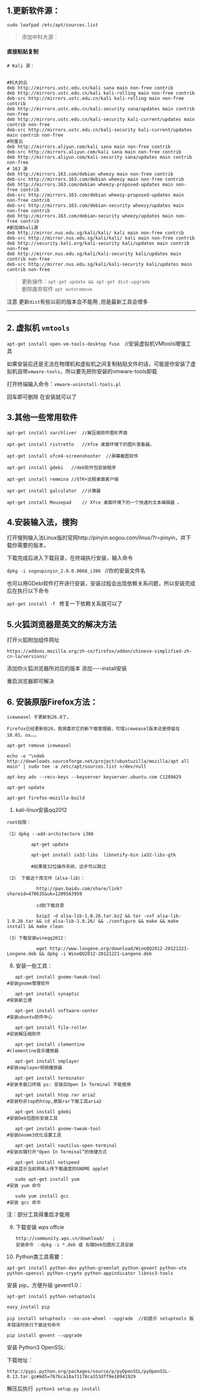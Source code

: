 ## 1.更新软件源：

`sudo leafpad /etc/apt/sources.list      `

> 添加中科大源：

#### 直接粘贴复制

```
# Kali 源：


#科大的云
deb http://mirrors.ustc.edu.cn/kali sana main non-free contrib
deb http://mirrors.ustc.edu.cn/kali kali-rolling main non-free contrib 
deb-src http://mirrors.ustc.edu.cn/kali kali-rolling main non-free contrib
deb http://mirrors.ustc.edu.cn/kali-security sana/updates main contrib non-free
deb http://mirrors.ustc.edu.cn/kali-security kali-current/updates main contrib non-free 
deb-src http://mirrors.ustc.edu.cn/kali-security kali-current/updates main contrib non-free
#阿里云
deb http://mirrors.aliyun.com/kali sana main non-free contrib
deb-src http://mirrors.aliyun.com/kali sana main non-free contrib
deb http://mirrors.aliyun.com/kali-security sana/updates main contrib non-free
# 163 源
deb http://mirrors.163.com/debian wheezy main non-free contrib
deb-src http://mirrors.163.com/debian wheezy main non-free contrib
deb http://mirrors.163.com/debian wheezy-proposed-updates main non-free contrib
deb-src http://mirrors.163.com/debian wheezy-proposed-updates main non-free contrib
deb-src http://mirrors.163.com/debian-security wheezy/updates main non-free contrib
deb http://mirrors.163.com/debian-security wheezy/updates main non-free contrib
#新加坡kali源
deb http://mirror.nus.edu.sg/kali/kali/ kali main non-free contrib
deb-src http://mirror.nus.edu.sg/kali/kali/ kali main non-free contrib
deb http://security.kali.org/kali-security kali/updates main contrib non-free
deb http://mirror.nus.edu.sg/kali/kali-security kali/updates main contrib non-free
deb-src http://mirror.nus.edu.sg/kali/kali-security kali/updates main contrib non-free
```

> 更新操作：`apt-get update && apt-get dist-upgrade` <br>
>  删除废弃软件 `apt autoremove `


注意 更新`dist`有些以前的版本会不能用 ,但是最新工具会增多

--------


## 2. 虚拟机 `vmtools`

`apt-get install open-vm-tools-desktop fuse`　//安装虚拟机VMtools增强工具

如果安装后还是无法在物理机和虚拟机之间复制粘贴文件的话，可能是你安装了虚拟机自带`vmware-tools`，所以要先把你安装的vmware-tools卸载

打开终端输入命令：`vmware-uninstall-tools.pl`

回车即可删除 在安装就可以了


## 3.其他一些常用软件
```
apt-get install xarchliver  //解压缩软件图形界面

apt-get install ristretto   //Xfce 桌面环境下的图片查看器。

apt-get install xfce4-screenshooter  //屏幕截图软件

apt-get install gdebi   //deb软件包安装程序

apt-get install remmina //GTK+远程桌面客户端

apt-get install galculator  //计算器

apt-get install Mousepad    // Xfce 桌面环境下的一个快速的文本编辑器 。

```

 

## 4.安装输入法，搜狗

打开搜狗输入法Linux版的官网http://pinyin.sogou.com/linux/?r=pinyin，并下载你需要的版本，

下载完成后进入下载目录，在终端执行安装，输入命令

`dpkg -i sogoupinyin_2.0.0.0068_i386 ` //你的安装文件名

也可以用GDebi软件打开进行安装，安装过程会出现依赖关系问题，所以安装完成后在执行以下命令

`apt-get install -f `
修复一下依赖关系就可以了


 

## 5.火狐浏览器是英文的解决方法

打开火狐附加组件网址

`https://addons.mozilla.org/zh-cn/firefox/addon/chinese-simplified-zh-cn-la/versions/`

添加你火狐浏览器所对应的版本 添加----install安装

重启浏览器即可解决



## 6. 安装原版Firefox方法：

```
iceweasel 于更新到26.0了。

Firefox已经更新到26，我很喜欢它的新下载管理器，可惜iceweasel版本还是停留在18.01，so。。。

apt-get remove iceweasel

echo -e "\ndeb http://downloads.sourceforge.net/project/ubuntuzilla/mozilla/apt all main" | sudo tee -a /etc/apt/sources.list >/dev/null

apt-key adv --recv-keys --keyserver keyserver.ubuntu.com C1289A29

apt-get update

apt-get firefox-mozilla-build
```



1. kali-linux安装qq2012

```
root权限：

（1）dpkg --add-architecture i386

         apt-get update

         apt-get install ia32-libs  libnotify-bin ia32-libs-gtk      

         #如果是32位操作系统，这步可以跳过

（2） 下载这个库文件（alsa-lib）：

           http://pan.baidu.com/share/link?shareid=470635&uk=1209563959

           cd到下载目录

           bzip2 -d alsa-lib-1.0.26.tar.bz2 && tar -vxf alsa-lib-1.0.26.tar && cd alsa-lib-1.0.26/ && ./configure && make && make install && make clean

（3）下载安装wineqq2012：           

           wget http://www.longene.org/download/WineQQ2012-20121221-Longene.deb && dpkg -i WineQQ2012-20121221-Longene.deb

```

8. 安装一些工具：
   
```
   apt-get install gnome-tweak-tool                                         #安装gnome管理软件

   apt-get install synaptic                                                        #安装新立德

   apt-get install software-center                                            #安装ubuntu软件中心

   apt-get install file-roller                                                        #安装解压缩软件

   apt-get install clementine                                                    #clementine音乐播放器

   apt-get install smplayer                                                      #安装smplayer视频播放器

   apt-get install terminator                                                     #安装多窗口终端 ps: 安装后Open In Terminal 不能使用

   apt-get install htop rar aria2                                                #安装秒杀top的htop,原版rar下载工具aria2

   apt-get install gdebi                                                             #安装Deb包图形安装工具

   apt-get install gnome-tweak-tool                                         #安装Gnome3优化设置工具

   apt-get install nautilus-open-terminal                                  #安装右键打开"Open In Terminal”的快捷方式

   apt-get install netspeed                                                       #安装显示当前网络上传下载速度的GNOME applet

   sudo apt-get install yum                                                      #安装 yum 命令

   sudo yum install gcc                                                            #安装 gcc 命令

```

注：部分工具得重启才能用


9. 下载安装 wps offcie  
    ```
    http://community.wps.cn/download/   ;
    安装命令 ：dpkg -i *.deb 或 右键Deb包图形工具安装
    ```

10. Python类工具需要：

```
apt-get install python-dev python-greenlet python-gevent python-vte python-openssl python-crypto python-appindicator libnss3-tools
```

安装 pip，方便升级 gevent1.0：
```
apt-get install python-setuptools

easy_install pip

pip install setuptools --no-use-wheel --upgrade  //如提示 setuptools 版本错误时执行下面这句命令

pip install gevent --upgrade
```

安装 Python3 OpenSSL:

下载地址： 
```
http://pypi.python.org/packages/source/p/pyOpenSSL/pyOpenSSL-0.13.tar.gz#md5=767bca18a71178ca353dff9e10941929
```

解压后执行` python3 setup.py install`

